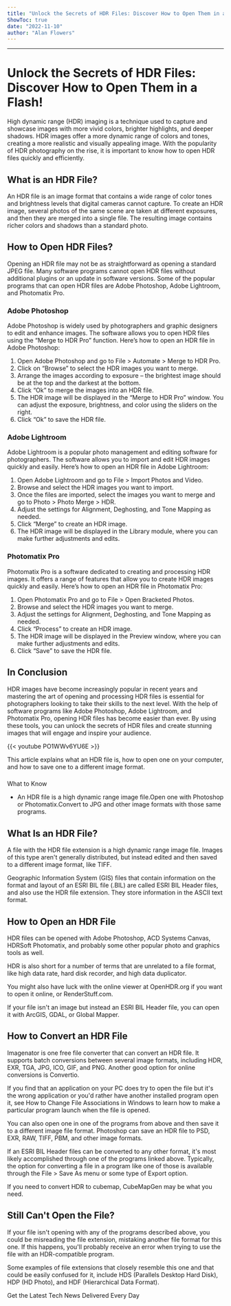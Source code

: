 ```yaml
---
title: "Unlock the Secrets of HDR Files: Discover How to Open Them in a Flash!"
ShowToc: true 
date: "2022-11-10"
author: "Alan Flowers"
---
```

*****
# Unlock the Secrets of HDR Files: Discover How to Open Them in a Flash!

High dynamic range (HDR) imaging is a technique used to capture and showcase images with more vivid colors, brighter highlights, and deeper shadows. HDR images offer a more dynamic range of colors and tones, creating a more realistic and visually appealing image. With the popularity of HDR photography on the rise, it is important to know how to open HDR files quickly and efficiently.

## What is an HDR File?

An HDR file is an image format that contains a wide range of color tones and brightness levels that digital cameras cannot capture. To create an HDR image, several photos of the same scene are taken at different exposures, and then they are merged into a single file. The resulting image contains richer colors and shadows than a standard photo. 

## How to Open HDR Files?

Opening an HDR file may not be as straightforward as opening a standard JPEG file. Many software programs cannot open HDR files without additional plugins or an update in software versions. Some of the popular programs that can open HDR files are Adobe Photoshop, Adobe Lightroom, and Photomatix Pro. 

### Adobe Photoshop

Adobe Photoshop is widely used by photographers and graphic designers to edit and enhance images. The software allows you to open HDR files using the “Merge to HDR Pro” function. Here’s how to open an HDR file in Adobe Photoshop:

1. Open Adobe Photoshop and go to File > Automate > Merge to HDR Pro.
2. Click on “Browse” to select the HDR images you want to merge.
3. Arrange the images according to exposure – the brightest image should be at the top and the darkest at the bottom.
4. Click “Ok” to merge the images into an HDR file.
5. The HDR image will be displayed in the “Merge to HDR Pro” window. You can adjust the exposure, brightness, and color using the sliders on the right.
6. Click “Ok” to save the HDR file.

### Adobe Lightroom

Adobe Lightroom is a popular photo management and editing software for photographers. The software allows you to import and edit HDR images quickly and easily. Here’s how to open an HDR file in Adobe Lightroom:

1. Open Adobe Lightroom and go to File > Import Photos and Video.
2. Browse and select the HDR images you want to import.
3. Once the files are imported, select the images you want to merge and go to Photo > Photo Merge > HDR.
4. Adjust the settings for Alignment, Deghosting, and Tone Mapping as needed.
5. Click “Merge” to create an HDR image.
6. The HDR image will be displayed in the Library module, where you can make further adjustments and edits.

### Photomatix Pro

Photomatix Pro is a software dedicated to creating and processing HDR images. It offers a range of features that allow you to create HDR images quickly and easily. Here’s how to open an HDR file in Photomatix Pro:

1. Open Photomatix Pro and go to File > Open Bracketed Photos.
2. Browse and select the HDR images you want to merge.
3. Adjust the settings for Alignment, Deghosting, and Tone Mapping as needed.
4. Click “Process” to create an HDR image.
5. The HDR image will be displayed in the Preview window, where you can make further adjustments and edits.
6. Click “Save” to save the HDR file.

## In Conclusion

HDR images have become increasingly popular in recent years and mastering the art of opening and processing HDR files is essential for photographers looking to take their skills to the next level. With the help of software programs like Adobe Photoshop, Adobe Lightroom, and Photomatix Pro, opening HDR files has become easier than ever. By using these tools, you can unlock the secrets of HDR files and create stunning images that will engage and inspire your audience.

{{< youtube PO1WWv6YU6E >}} 




This article explains what an HDR file is, how to open one on your computer, and how to save one to a different image format.

 
### 
What to Know
 
- An HDR file is a high dynamic range image file.Open one with Photoshop or Photomatix.Convert to JPG and other image formats with those same programs.

 
##   What Is an HDR File?  
 

A file with the HDR file extension is a high dynamic range image file. Images of this type aren't generally distributed, but instead edited and then saved to a different image format, like TIFF.

 

Geographic Information System (GIS) files that contain information on the format and layout of an ESRI BIL file (.BIL) are called ESRI BIL Header files, and also use the HDR file extension. They store information in the ASCII text format.

 
##   How to Open an HDR File  
 

HDR files can be opened with Adobe Photoshop, ACD Systems Canvas, HDRSoft Photomatix, and probably some other popular photo and graphics tools as well.

 
HDR is also short for a number of terms that are unrelated to a file format, like high data rate, hard disk recorder, and high data duplicator.
 

You might also have luck with the online viewer at OpenHDR.org if you want to open it online, or RenderStuff.com.

 

If your file isn't an image but instead an ESRI BIL Header file, you can open it with ArcGIS, GDAL, or Global Mapper.

 
##   How to Convert an HDR File  
 

Imagenator is one free file converter that can convert an HDR file. It supports batch conversions between several image formats, including HDR, EXR, TGA, JPG, ICO, GIF, and PNG. Another good option for online conversions is Convertio.

 
If you find that an application on your PC does try to open the file but it's the wrong application or you'd rather have another installed program open it, see How to Change File Associations in Windows to learn how to make a particular program launch when the file is opened.
 

You can also open one in one of the programs from above and then save it to a different image file format. Photoshop can save an HDR file to PSD, EXR, RAW, TIFF, PBM, and other image formats.

 

If an ESRI BIL Header files can be converted to any other format, it's most likely accomplished through one of the programs linked above. Typically, the option for converting a file in a program like one of those is available through the File > Save As menu or some type of Export option.

 

If you need to convert HDR to cubemap, CubeMapGen may be what you need.

 
##   Still Can't Open the File?  
 

If your file isn't opening with any of the programs described above, you could be misreading the file extension, mistaking another file format for this one. If this happens, you'll probably receive an error when trying to use the file with an HDR-compatible program.

 

Some examples of file extensions that closely resemble this one and that could be easily confused for it, include HDS (Parallels Desktop Hard Disk), HDP (HD Photo), and HDF (Hierarchical Data Format).

 

Get the Latest Tech News Delivered Every Day




